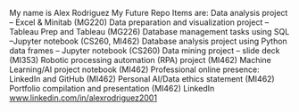 
My name is Alex Rodriguez
My Future Repo Items are:
Data analysis project – Excel & Minitab (MG220)
Data preparation and visualization project – Tableau Prep and Tableau (MG226)
Database management tasks using SQL –Jupyter notebook (CS260, MI462)
Database analysis project using Python data frames – Jupyter notebook (CS260)
Data mining project – slide deck (MI353)
Robotic processing automation (RPA) project (MI462)
Machine Learning/AI project notebook (MI462)
Professional online presence: LinkedIn and GitHub (MI462)
Personal AI/Data ethics statement (MI462)
Portfolio compilation and presentation (MI462)
LinkedIn www.linkedin.com/in/alexrodriguez2001
